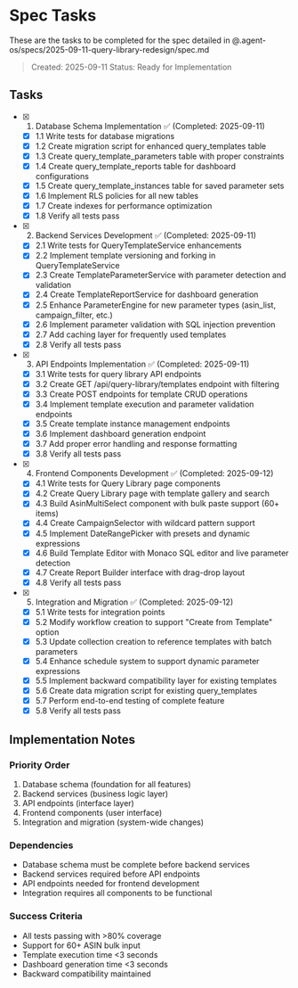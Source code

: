 # Spec Tasks

These are the tasks to be completed for the spec detailed in @.agent-os/specs/2025-09-11-query-library-redesign/spec.md

> Created: 2025-09-11
> Status: Ready for Implementation

## Tasks

- [x] 1. Database Schema Implementation ✅ (Completed: 2025-09-11)
  - [x] 1.1 Write tests for database migrations
  - [x] 1.2 Create migration script for enhanced query_templates table
  - [x] 1.3 Create query_template_parameters table with proper constraints
  - [x] 1.4 Create query_template_reports table for dashboard configurations
  - [x] 1.5 Create query_template_instances table for saved parameter sets
  - [x] 1.6 Implement RLS policies for all new tables
  - [x] 1.7 Create indexes for performance optimization
  - [x] 1.8 Verify all tests pass

- [x] 2. Backend Services Development ✅ (Completed: 2025-09-11)
  - [x] 2.1 Write tests for QueryTemplateService enhancements
  - [x] 2.2 Implement template versioning and forking in QueryTemplateService
  - [x] 2.3 Create TemplateParameterService with parameter detection and validation
  - [x] 2.4 Create TemplateReportService for dashboard generation
  - [x] 2.5 Enhance ParameterEngine for new parameter types (asin_list, campaign_filter, etc.)
  - [x] 2.6 Implement parameter validation with SQL injection prevention
  - [x] 2.7 Add caching layer for frequently used templates
  - [x] 2.8 Verify all tests pass

- [x] 3. API Endpoints Implementation ✅ (Completed: 2025-09-11)
  - [x] 3.1 Write tests for query library API endpoints
  - [x] 3.2 Create GET /api/query-library/templates endpoint with filtering
  - [x] 3.3 Create POST endpoints for template CRUD operations
  - [x] 3.4 Implement template execution and parameter validation endpoints
  - [x] 3.5 Create template instance management endpoints
  - [x] 3.6 Implement dashboard generation endpoint
  - [x] 3.7 Add proper error handling and response formatting
  - [x] 3.8 Verify all tests pass

- [x] 4. Frontend Components Development ✅ (Completed: 2025-09-12)
  - [x] 4.1 Write tests for Query Library page components
  - [x] 4.2 Create Query Library page with template gallery and search
  - [x] 4.3 Build AsinMultiSelect component with bulk paste support (60+ items)
  - [x] 4.4 Create CampaignSelector with wildcard pattern support
  - [x] 4.5 Implement DateRangePicker with presets and dynamic expressions
  - [x] 4.6 Build Template Editor with Monaco SQL editor and live parameter detection
  - [x] 4.7 Create Report Builder interface with drag-drop layout
  - [x] 4.8 Verify all tests pass

- [x] 5. Integration and Migration ✅ (Completed: 2025-09-12)
  - [x] 5.1 Write tests for integration points
  - [x] 5.2 Modify workflow creation to support "Create from Template" option
  - [x] 5.3 Update collection creation to reference templates with batch parameters
  - [x] 5.4 Enhance schedule system to support dynamic parameter expressions
  - [x] 5.5 Implement backward compatibility layer for existing templates
  - [x] 5.6 Create data migration script for existing query_templates
  - [x] 5.7 Perform end-to-end testing of complete feature
  - [x] 5.8 Verify all tests pass

## Implementation Notes

### Priority Order
1. Database schema (foundation for all features)
2. Backend services (business logic layer)
3. API endpoints (interface layer)
4. Frontend components (user interface)
5. Integration and migration (system-wide changes)

### Dependencies
- Database schema must be complete before backend services
- Backend services required before API endpoints
- API endpoints needed for frontend development
- Integration requires all components to be functional

### Success Criteria
- All tests passing with >80% coverage
- Support for 60+ ASIN bulk input
- Template execution time <3 seconds
- Dashboard generation time <3 seconds
- Backward compatibility maintained
